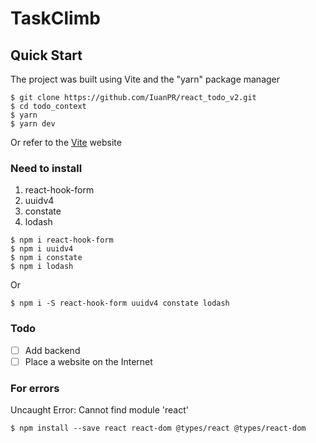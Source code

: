 # TaskClimb

## Quick Start
The project was built using Vite and the "yarn" package manager

```shell
$ git clone https://github.com/IuanPR/react_todo_v2.git
$ cd todo_context
$ yarn
$ yarn dev
```
Or refer to the [Vite](https://vitejs.dev/guide/) website

### Need to install
1. react-hook-form
2. uuidv4
3. constate
4. lodash
```shell
$ npm i react-hook-form
$ npm i uuidv4
$ npm i constate
$ npm i lodash
```
Or
```shell
$ npm i -S react-hook-form uuidv4 constate lodash
```
### Todo
- [ ] Add backend
- [ ] Place a website on the Internet

### For errors
Uncaught Error: Cannot find module 'react'
```shell
$ npm install --save react react-dom @types/react @types/react-dom
```





